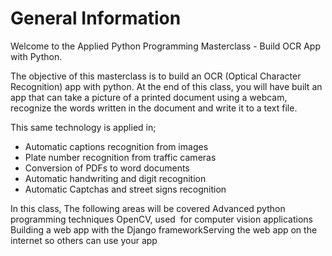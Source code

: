 # General Information

Welcome to the Applied Python Programming Masterclass - Build OCR App with Python.

The objective of this masterclass is to build an OCR (Optical Character Recognition) app with python. At the end of this class, you will have built an app that can take a picture of a printed document using a webcam, recognize the words written in the document and write it to a text file.

This same technology is applied in;
- Automatic captions recognition from images
- Plate number recognition from traffic cameras
- Conversion of PDFs to word documents
- Automatic handwriting and digit recognition
- Automatic Captchas and street signs recognition

In this class, The following areas will be covered
Advanced python programming techniques OpenCV, used  for computer vision applications Building a web app with the Django frameworkServing the web app on the internet so others can use your app 